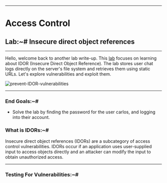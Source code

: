 ***
# Access Control
## Lab:~# Insecure direct object references
***

Hello, welcome back to another lab write-up. This [lab](https://portswigger.net/web-security/access-control/lab-insecure-direct-object-references) focuses on learning about IDOR (Insecure Direct Object Reference). The lab stores user chat logs directly on the server's file system and retrieves them using static URLs. Let's explore vulnerabilities and exploit them.

![prevent-IDOR-vulnerabilities](https://github.com/T3chnocr4t/T3chnocr4t.github.io/assets/115868619/915ee66e-43d1-447c-9d06-097f19f04ddb)

***
### End Goals:~#
- Solve the lab by finding the password for the user carlos, and logging into their account.

### What is IDORs:~#
Insecure direct object references (IDORs) are a subcategory of access control vulnerabilities. IDORs occur if an application uses user-supplied input to access objects directly and an attacker can modify the input to obtain unauthorized access.

***
### Testing For Vulnerabilities:~#

